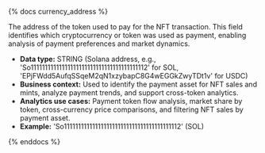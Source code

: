 {% docs currency_address %}

The address of the token used to pay for the NFT transaction. This field identifies which cryptocurrency or token was used as payment, enabling analysis of payment preferences and market dynamics.

- **Data type:** STRING (Solana address, e.g., 'So11111111111111111111111111111111111111112' for SOL, 'EPjFWdd5AufqSSqeM2qN1xzybapC8G4wEGGkZwyTDt1v' for USDC)
- **Business context:** Used to identify the payment asset for NFT sales and mints, analyze payment trends, and support cross-token analytics.
- **Analytics use cases:** Payment token flow analysis, market share by token, cross-currency price comparisons, and filtering NFT sales by payment asset.
- **Example:** 'So11111111111111111111111111111111111111112' (SOL)

{% enddocs %} 